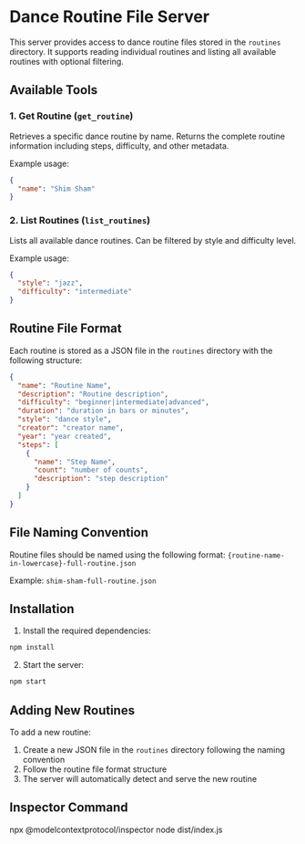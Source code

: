 # Dance Routine File Server

This server provides access to dance routine files stored in the `routines` directory. It supports reading individual routines and listing all available routines with optional filtering.

## Available Tools

### 1. Get Routine (`get_routine`)
Retrieves a specific dance routine by name. Returns the complete routine information including steps, difficulty, and other metadata.

Example usage:
```json
{
  "name": "Shim Sham"
}
```

### 2. List Routines (`list_routines`)
Lists all available dance routines. Can be filtered by style and difficulty level.

Example usage:
```json
{
  "style": "jazz",
  "difficulty": "intermediate"
}
```

## Routine File Format

Each routine is stored as a JSON file in the `routines` directory with the following structure:

```json
{
  "name": "Routine Name",
  "description": "Routine description",
  "difficulty": "beginner|intermediate|advanced",
  "duration": "duration in bars or minutes",
  "style": "dance style",
  "creator": "creator name",
  "year": "year created",
  "steps": [
    {
      "name": "Step Name",
      "count": "number of counts",
      "description": "step description"
    }
  ]
}
```

## File Naming Convention

Routine files should be named using the following format:
`{routine-name-in-lowercase}-full-routine.json`

Example: `shim-sham-full-routine.json`

## Installation

1. Install the required dependencies:
```bash
npm install
```

2. Start the server:
```bash
npm start
```

## Adding New Routines

To add a new routine:

1. Create a new JSON file in the `routines` directory following the naming convention
2. Follow the routine file format structure
3. The server will automatically detect and serve the new routine

## Inspector Command

npx @modelcontextprotocol/inspector node dist/index.js